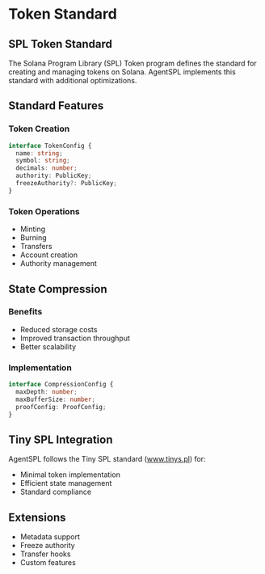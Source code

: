 # Token Standard

## SPL Token Standard

The Solana Program Library (SPL) Token program defines the standard for creating and managing tokens on Solana. AgentSPL implements this standard with additional optimizations.

## Standard Features

### Token Creation
```typescript
interface TokenConfig {
  name: string;
  symbol: string;
  decimals: number;
  authority: PublicKey;
  freezeAuthority?: PublicKey;
}
```

### Token Operations

- Minting
- Burning
- Transfers
- Account creation
- Authority management

## State Compression

### Benefits
- Reduced storage costs
- Improved transaction throughput
- Better scalability

### Implementation
```typescript
interface CompressionConfig {
  maxDepth: number;
  maxBufferSize: number;
  proofConfig: ProofConfig;
}
```

## Tiny SPL Integration

AgentSPL follows the Tiny SPL standard (www.tinys.pl) for:
- Minimal token implementation
- Efficient state management
- Standard compliance

## Extensions

- Metadata support
- Freeze authority
- Transfer hooks
- Custom features